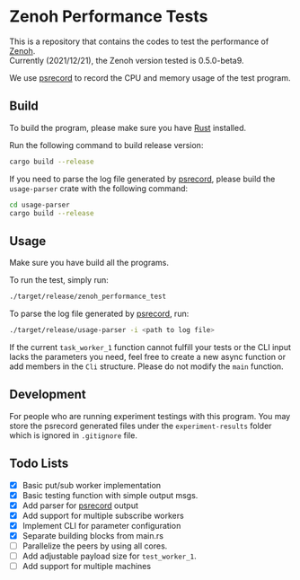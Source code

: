 # Zenoh Performance Tests

This is a repository that contains the codes to test the performance of [Zenoh](https://zenoh.io/).  
Currently (2021/12/21), the Zenoh version tested is 0.5.0-beta9.

We use [psrecord](https://github.com/astrofrog/psrecord) to record the CPU and memory usage of the test program.

## Build

To build the program, please make sure you have [Rust](https://www.rust-lang.org/) installed.

Run the following command to build release version:
```bash
cargo build --release
```

If you need to parse the log file generated by [psrecord](https://github.com/astrofrog/psrecord), please build the `usage-parser` crate with the following command:
```bash
cd usage-parser
cargo build --release
```

## Usage

Make sure you have build all the programs.

To run the test, simply run:
```bash
./target/release/zenoh_performance_test
```

To parse the log file generated by [psrecord](https://github.com/astrofrog/psrecord), run:
```bash
./target/release/usage-parser -i <path to log file>
```

If the current `task_worker_1` function cannot fulfill your tests or the CLI input lacks the parameters you need, feel free to create a new async function or add members in the `Cli` structure. 
Please do not modify the `main` function.

## Development

For people who are running experiment testings with this program. You may store the psrecord generated files under the `experiment-results` folder which is ignored in `.gitignore` file.

## Todo Lists
- [x] Basic put/sub worker implementation
- [x] Basic testing function with simple output msgs.
- [x] Add parser for [psrecord](https://github.com/astrofrog/psrecord) output
- [x] Add support for multiple subscribe workers
- [x] Implement CLI for parameter configuration   
- [x] Separate building blocks from main.rs 
- [ ] Parallelize the peers by using all cores.
- [ ] Add adjustable payload size for `test_worker_1`.
- [ ] Add support for multiple machines
